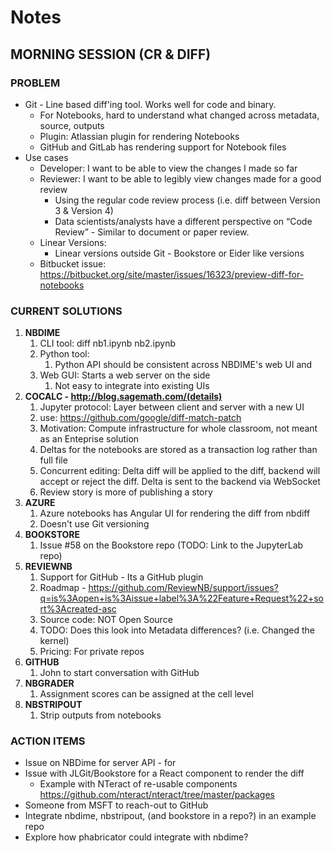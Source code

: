 # Notes

## MORNING SESSION (CR & DIFF)

### PROBLEM

* Git - Line based diff'ing tool. Works well for code and binary. 
    * For Notebooks, hard to understand what changed across metadata, source, outputs
    * Plugin: Atlassian plugin for rendering Notebooks
    * GitHub and GitLab has rendering support for Notebook files 
* Use cases
    * Developer: I want to be able to view the changes I made so far
    * Reviewer:  I want to be able to legibly view changes made for a good review
        * Using the regular code review process  (i.e. diff between Version 3 & Version 4)
        * Data scientists/analysts have a different perspective on “Code Review” - Similar to document or paper review.
    * Linear Versions:
        * Linear versions outside Git - Bookstore or Eider like versions
    * Bitbucket issue: https://bitbucket.org/site/master/issues/16323/preview-diff-for-notebooks

### CURRENT SOLUTIONS

1. **NBDIME**
    1. CLI tool: diff nb1.ipynb nb2.ipynb
    2. Python tool:
        1. Python API should be consistent across NBDIME's web UI and 
    3. Web GUI: Starts a web server on the side
        1. Not easy to integrate into existing UIs
2. **COCALC - http://blog.sagemath.com/(details)**
    1. Jupyter protocol: Layer between client and server with a new UI
    2. use: https://github.com/google/diff-match-patch
    3.  Motivation: Compute infrastructure for whole classroom, not meant as an Enteprise solution
    4. Deltas for the notebooks are stored as a transaction log rather than full file 
    5. Concurrent editing: Delta diff will be applied to the diff, backend will accept or reject the diff. Delta is sent to the backend via WebSocket
    6. Review story is more of publishing a story
3. **AZURE**
    1. Azure notebooks has Angular UI for rendering the diff from nbdiff
    2. Doesn't use Git versioning
4. **BOOKSTORE**
    1. Issue #58 on the Bookstore repo (TODO: Link to the JupyterLab repo)
5. **REVIEWNB**
    1. Support for GitHub - Its a GitHub plugin
    3. Roadmap - https://github.com/ReviewNB/support/issues?q=is%3Aopen+is%3Aissue+label%3A%22Feature+Request%22+sort%3Acreated-asc
    4. Source code: NOT Open Source
    5. TODO: Does this look into Metadata differences? (i.e. Changed the kernel)
    6. Pricing:  For private repos
6. **GITHUB**
    1. John to start conversation with GitHub
7. **NBGRADER**
    1. Assignment scores can be assigned at the cell level
8. **NBSTRIPOUT**
    1. Strip outputs from notebooks 

### ACTION ITEMS

* Issue on NBDime for server API - for 
* Issue with JLGit/Bookstore for a React component to render the diff
    * Example with NTeract  of re-usable components https://github.com/nteract/nteract/tree/master/packages
* Someone from MSFT to reach-out to GitHub
* Integrate nbdime, nbstripout, (and bookstore in a repo?) in an example repo
* Explore how phabricator could integrate with nbdime?


